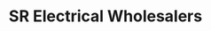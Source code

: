 ---
title: "SR Electrical Wholesalers"
url: /grimsby/sr-electrical-wholesalers/
shop: Elektrisch
---